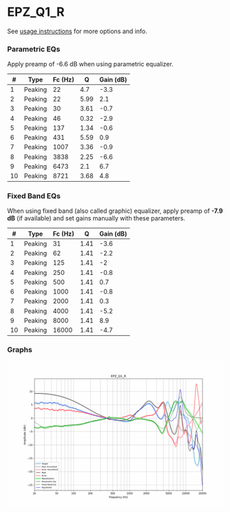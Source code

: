 # EPZ_Q1_R
See [usage instructions](https://github.com/jaakkopasanen/AutoEq#usage) for more options and info.

### Parametric EQs
Apply preamp of -6.6 dB when using parametric equalizer.

|   # | Type    |   Fc (Hz) |    Q |   Gain (dB) |
|-----|---------|-----------|------|-------------|
|   1 | Peaking |        22 | 4.7  |        -3.3 |
|   2 | Peaking |        22 | 5.99 |         2.1 |
|   3 | Peaking |        30 | 3.61 |        -0.7 |
|   4 | Peaking |        46 | 0.32 |        -2.9 |
|   5 | Peaking |       137 | 1.34 |        -0.6 |
|   6 | Peaking |       431 | 5.59 |         0.9 |
|   7 | Peaking |      1007 | 3.36 |        -0.9 |
|   8 | Peaking |      3838 | 2.25 |        -6.6 |
|   9 | Peaking |      6473 | 2.1  |         6.7 |
|  10 | Peaking |      8721 | 3.68 |         4.8 |

### Fixed Band EQs
When using fixed band (also called graphic) equalizer, apply preamp of **-7.9 dB** (if available) and set gains manually with these parameters.

|   # | Type    |   Fc (Hz) |    Q |   Gain (dB) |
|-----|---------|-----------|------|-------------|
|   1 | Peaking |        31 | 1.41 |        -3.6 |
|   2 | Peaking |        62 | 1.41 |        -2.2 |
|   3 | Peaking |       125 | 1.41 |        -2   |
|   4 | Peaking |       250 | 1.41 |        -0.8 |
|   5 | Peaking |       500 | 1.41 |         0.7 |
|   6 | Peaking |      1000 | 1.41 |        -0.8 |
|   7 | Peaking |      2000 | 1.41 |         0.3 |
|   8 | Peaking |      4000 | 1.41 |        -5.2 |
|   9 | Peaking |      8000 | 1.41 |         8.9 |
|  10 | Peaking |     16000 | 1.41 |        -4.7 |

### Graphs
![](./EPZ_Q1_R.png)

